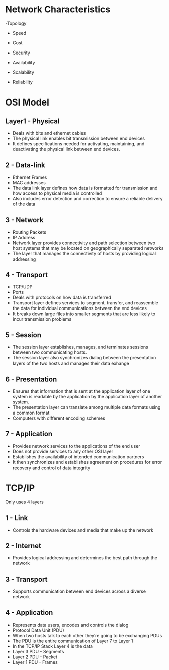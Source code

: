 # Network Characteristics
-Topology

- Speed

- Cost

- Security

- Availability

- Scalability

 - Reliability

# OSI Model

## Layer1 - Physical

  - Deals with bits and ethernet cables
  - The physical link enables bit transmission between end devices
  - It defines specifications needed for activating, maintaining, and deactivating the physical link between end devices.
  
## 2 - Data-link
  - Ethernet Frames
  - MAC addresses
  - The data link layer defines how data is formatted for transmission and how access to physical media is controlled
  - Also includes error detection and correction to ensure a reliable delivery of the data

## 3 - Network
  - Routing Packets
  - IP Address
  - Network layer provides connectivity and path selection between two host systems that may be located on geographically separated networks
  - The layer that manages the connectivity of hosts by providing logical addressing
  
## 4 - Transport
  - TCP/UDP
  - Ports
  - Deals with protocols on how data is transferred
  - Transport layer defines services to segment, transfer, and reassemble the data for individual communications between the end devices
  - It breaks down large files into smaller segments that are less likely to incur transmission problems

## 5 - Session
  - The session layer establishes, manages, and terminates sessions between two communicating hosts.
  - The session layer also synchronizes dialog between the presentation layers of the two hosts and manages their data exhange

## 6 - Presentation
  - Ensures that information that is sent at the application layer of one system is readable by the application by the application layer of another system.
  - The presentation layer can translate among multiple data formats using a common format
  - Computers with different encoding schemes

## 7 - Application
  - Provides network services to the applications of the end user
  - Does not provide services to any other OSI layer
  - Establishes the availability of intended communication partners
  - It then synchronizes and establishes agreement on procedures for error recovery and control of data integrity

# TCP/IP
Only uses 4 layers

## 1 - Link
  - Controls the hardware devices and media that make up the network
  
## 2 - Internet
  - Provides logical addressing and determines the best path through the network
  
## 3 - Transport
  - Supports communication between end devices across a diverse network

## 4 - Application
  - Represents data users, encodes and controls the dialog
  - Protocol Data Unit (PDU)
  - When two hosts talk to each other they’re going to be exchanging PDUs
  - The PDU is the entire communication of Layer 7 to Layer 1
  - In the TCP/IP Stack Layer 4 is the data
  - Layer 3 PDU - Segments
  - Layer 2 PDU - Packet
  - Layer 1 PDU - Frames
